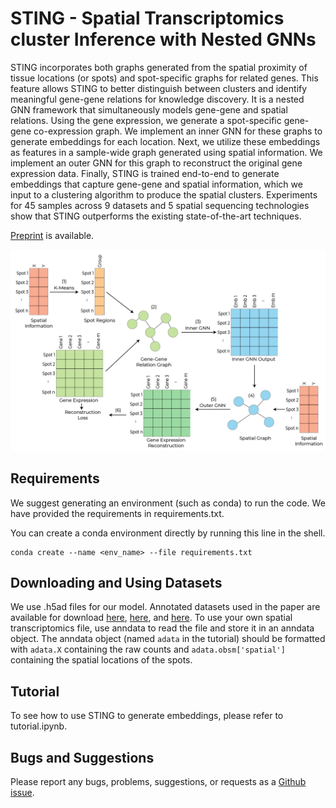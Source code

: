 # STING - Spatial Transcriptomics cluster Inference with Nested GNNs

STING incorporates both graphs generated from the spatial proximity of tissue locations (or spots) and spot-specific graphs for related genes. This feature allows STING to better distinguish between clusters and identify meaningful gene-gene relations for knowledge discovery. It is a nested GNN framework that simultaneously models gene-gene and spatial relations. Using the gene expression, we generate a spot-specific gene-gene co-expression graph. We implement an inner GNN for these graphs to generate embeddings for each location. Next, we utilize these embeddings as features in a sample-wide graph generated using spatial information. We implement an outer GNN for this graph to reconstruct the original gene expression data. Finally, STING is trained end-to-end to generate embeddings that capture gene-gene and spatial information, which we input to a clustering algorithm to produce the spatial clusters. Experiments for 45 samples across 9 datasets and 5 spatial sequencing technologies show that STING outperforms the existing state-of-the-art techniques.

[Preprint](https://www.biorxiv.org/content/10.1101/2025.02.03.636316v1.abstract) is available.

![STING Framework Overview](https://github.com/rsinghlab/STING/blob/main/STING%20Framework.png?raw=true)

## Requirements
We suggest generating an environment (such as conda) to run the code. We have provided the requirements in requirements.txt.

You can create a conda environment directly by running this line in the shell.
```
conda create --name <env_name> --file requirements.txt
```

## Downloading and Using Datasets
We use .h5ad files for our model. Annotated datasets used in the paper are available for download [here](sdmbench.drai.cn), [here](https://cellxgene.cziscience.com/collections/0cca8620-8dee-45d0-aef5-23f032a5cf09), and [here](https://db.cngb.org/stomics/datasets/STDS0000223/summary).
To use your own spatial transcriptomics file, use anndata to read the file and store it in an anndata object. The anndata object (named `adata` in the tutorial) should be formatted with `adata.X` containing the raw counts and `adata.obsm['spatial']` containing the spatial locations of the spots.

## Tutorial
To see how to use STING to generate embeddings, please refer to tutorial.ipynb.

## Bugs and Suggestions
Please report any bugs, problems, suggestions, or requests as a [Github issue](https://github.com/rsinghlab/STING/issues).
